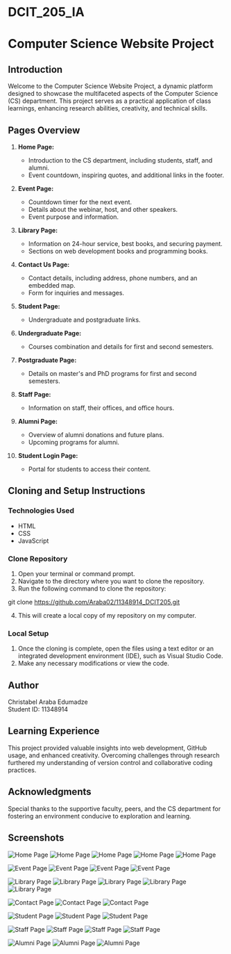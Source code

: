 # DCIT_205_IA

# Computer Science Website Project

## Introduction

Welcome to the Computer Science Website Project, a dynamic platform designed to showcase the multifaceted aspects of the Computer Science (CS) department. This project serves as a practical application of class learnings, enhancing research abilities, creativity, and technical skills.

## Pages Overview

1. **Home Page:**
   - Introduction to the CS department, including students, staff, and alumni.
   - Event countdown, inspiring quotes, and additional links in the footer.

2. **Event Page:**
   - Countdown timer for the next event.
   - Details about the webinar, host, and other speakers.
   - Event purpose and information.

3. **Library Page:**
   - Information on 24-hour service, best books, and securing payment.
   - Sections on web development books and programming books.

4. **Contact Us Page:**
   - Contact details, including address, phone numbers, and an embedded map.
   - Form for inquiries and messages.

5. **Student Page:**
   - Undergraduate and postgraduate links.

6. **Undergraduate Page:**
   - Courses combination and details for first and second semesters.

7. **Postgraduate Page:**
   - Details on master's and PhD programs for first and second semesters.

8. **Staff Page:**
   - Information on staff, their offices, and office hours.

9. **Alumni Page:**
   - Overview of alumni donations and future plans.
   - Upcoming programs for alumni.

10. **Student Login Page:**
    - Portal for students to access their content.

## Cloning and Setup Instructions

### Technologies Used
- HTML
- CSS
- JavaScript

### Clone Repository
1. Open your terminal or command prompt.
2. Navigate to the directory where you want to clone the repository.
3. Run the following command to clone the repository:


git clone https://github.com/Araba02/11348914_DCIT205.git

4. This will create a local copy of my repository on my computer.

### Local Setup
1. Once the cloning is complete, open the files using a text editor or an integrated development environment (IDE), such as Visual Studio Code.
2. Make any necessary modifications or view the code.

## Author

Christabel Araba Edumadze  
Student ID: 11348914

## Learning Experience

This project provided valuable insights into web development, GitHub usage, and enhanced creativity. Overcoming challenges through research furthered my understanding of version control and collaborative coding practices.

## Acknowledgments

Special thanks to the supportive faculty, peers, and the CS department for fostering an environment conducive to exploration and learning.

## Screenshots



![Home Page](screenshots/1.png)
![Home Page](screenshots/2.png)
![Home Page](screenshots/3.png)
![Home Page](screenshots/4.png)
![Home Page](screenshots/5.png)

![Event Page](screenshots/6.png)
![Event Page](screenshots/7.png)
![Event Page](screenshots/8.png)
![Event Page](screenshots/9.png)


![Library Page](screenshots/10.png)
![Library Page](screenshots/11.png)
![Library Page](screenshots/12.png)
![Library Page](screenshots/13.png)
![Library Page](screenshots/14.png)

![Contact Page](screenshots/15.png)
![Contact Page](screenshots/16.png)
![Contact Page](screenshots/17.png)

![Student Page](screenshots/18.png)
![Student Page](screenshots/19.png)
![Student Page](screenshots/20.png)

![Staff Page](screenshots/21.png)
![Staff Page](screenshots/22.png)
![Staff Page](screenshots/23.png)
![Staff Page](screenshots/24.png)

![Alumni Page](screenshots/25.png)
![Alumni Page](screenshots/26.png)
![Alumni Page](screenshots/27.png)

